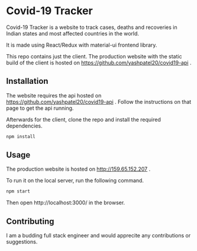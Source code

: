 # Covid-19 Tracker

Covid-19 Tracker is a website to track cases, deaths and recoveries in Indian states and most affected countries in the world.

It is made using React/Redux with material-ui frontend library.

This repo contains just the client. The production website with the static build of the client is hosted on https://github.com/yashpatel20/covid19-api .

## Installation

The website requires the api hosted on https://github.com/yashpatel20/covid19-api . Follow the instructions on that page to get the api running.

Afterwards for the client, clone the repo and install the required dependencies.

```bash
npm install
```

## Usage

The production website is hosted on http://159.65.152.207 .

To run it on the local server, run the following command.

```bash
npm start
```

Then open http://localhost:3000/ in the browser.

## Contributing

I am a budding full stack engineer and would apprecite any contributions or suggestions.
